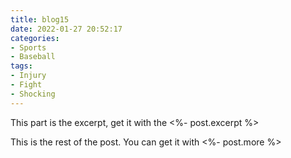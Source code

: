 ```yaml
---
title: blog15
date: 2022-01-27 20:52:17
categories:
- Sports
- Baseball
tags:
- Injury
- Fight
- Shocking
---
```


This part is the excerpt, get it with the <%- post.excerpt %>
<!-- more --> 
This is the rest of the post. You can get it with <%- post.more %>